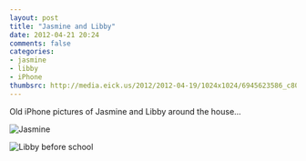 ```yaml
---
layout: post
title: "Jasmine and Libby"
date: 2012-04-21 20:24
comments: false
categories: 
- jasmine
- libby
- iPhone
thumbsrc: http://media.eick.us/2012/2012-04-19/1024x1024/6945623586_c8085175a5_o.jpg
---
```

Old iPhone pictures of Jasmine and Libby around the house...



![Jasmine](http://media.eick.us/media/photographs/2012/2012-04-19/6945623586_c8085175a5_o.jpg)




![Libby before school](http://media.eick.us/media/photographs/2012/2012-04-19-2/7091689945_57d0428f40_o.jpg)

